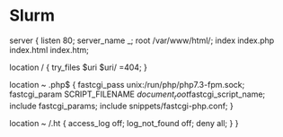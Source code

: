 # Slurm
server {
  listen 80;
  server_name _;
  root /var/www/html/;
  index index.php index.html index.htm;

  location / {
    try_files $uri $uri/ =404;
  }

  location ~ \.php$ {
    fastcgi_pass unix:/run/php/php7.3-fpm.sock;
    fastcgi_param SCRIPT_FILENAME $document_root$fastcgi_script_name;
    include fastcgi_params;
    include snippets/fastcgi-php.conf;
  }

  location ~ /\.ht {
      access_log off;
      log_not_found off;
      deny all;
  }
}
